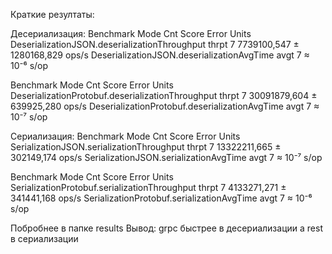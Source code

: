 Краткие резултаты:

Десериализация:
Benchmark                                       Mode  Cnt        Score         Error  Units
DeserializationJSON.deserializationThroughput  thrpt    7  7739100,547 ± 1280168,829  ops/s
DeserializationJSON.deserializationAvgTime      avgt    7       ≈ 10⁻⁶                 s/op

Benchmark                                           Mode  Cnt         Score        Error  Units
DeserializationProtobuf.deserializationThroughput  thrpt    7  30091879,604 ± 639925,280  ops/s
DeserializationProtobuf.deserializationAvgTime      avgt    7        ≈ 10⁻⁷                s/op

Сериализация:
Benchmark                                   Mode  Cnt         Score        Error  Units
SerializationJSON.serializationThroughput  thrpt    7  13322211,665 ± 302149,174  ops/s
SerializationJSON.serializationAvgTime      avgt    7        ≈ 10⁻⁷                s/op

Benchmark                                       Mode  Cnt        Score        Error  Units
SerializationProtobuf.serializationThroughput  thrpt    7  4133271,271 ± 341441,168  ops/s
SerializationProtobuf.serializationAvgTime      avgt    7       ≈ 10⁻⁶                s/op

Побробнее в папке results
Вывод: grpc быстрее в десериализации а rest  в сериализации
